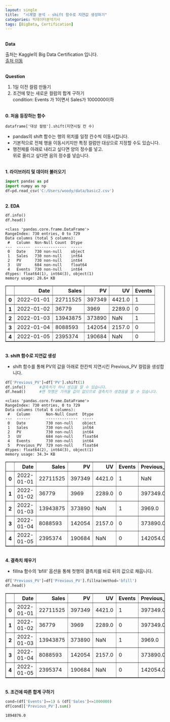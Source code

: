 ```yaml
---
layout: single
title:  "시계열 분석 - shift 함수로 지연값 생성하기"
categories: 빅데이터분석기사
tags: [BigData, Certification]
---
```


<br/>**Data**<br/>

출처는 Kaggle의 Big Data Certification 입니다.<br/>
[출처 이동](https://www.kaggle.com/code/agileteam/py-t1-8-expected-questions/notebook)

<br/>**Question**<br/>
1. 1일 이전 컬럼 만들기
2. 조건에 맞는 새로운 컬럼의 합계 구하기<br/> condition: Events 가 1이면서 Sales가 1000000이하

<br/>**0. 처음 등장하는 함수**<br/>

    dataframe['대상 컬럼'].shift(지연시킬 칸 수)
    
+ pandas의 shift 함수는 행의 위치를 일정 칸수씩 이동시킵니다.
+ 기본적으로 전체 행을 이동시키지만 특정 컬럼만 대상으로 지정할 수도 있습니다.
+ 행전체를 아래로 내리고 싶다면 양의 정수를 넣고.<br/>위로 올리고 싶다면 음의 정수를 넣습니다.

<br/>**1. 라이브러리 및 데이터 불러오기**<br/>

```python
import pandas as pd
import numpy as np
df=pd.read_csv('C:/Users/woody/data/basic2.csv')
```

<br/>**2. EDA**<br/>

```python
df.info()
df.head()
```

    <class 'pandas.core.frame.DataFrame'>
    RangeIndex: 730 entries, 0 to 729
    Data columns (total 5 columns):
     #   Column  Non-Null Count  Dtype  
    ---  ------  --------------  -----  
     0   Date    730 non-null    object 
     1   Sales   730 non-null    int64  
     2   PV      730 non-null    int64  
     3   UV      684 non-null    float64
     4   Events  730 non-null    int64  
    dtypes: float64(1), int64(3), object(1)
    memory usage: 28.6+ KB
    


</style>
<table border="1" class="dataframe">
  <thead>
    <tr style="text-align: right;">
      <th></th>
      <th>Date</th>
      <th>Sales</th>
      <th>PV</th>
      <th>UV</th>
      <th>Events</th>
    </tr>
  </thead>
  <tbody>
    <tr>
      <th>0</th>
      <td>2022-01-01</td>
      <td>22711525</td>
      <td>397349</td>
      <td>4421.0</td>
      <td>1</td>
    </tr>
    <tr>
      <th>1</th>
      <td>2022-01-02</td>
      <td>36779</td>
      <td>3969</td>
      <td>2289.0</td>
      <td>0</td>
    </tr>
    <tr>
      <th>2</th>
      <td>2022-01-03</td>
      <td>13943875</td>
      <td>373890</td>
      <td>NaN</td>
      <td>1</td>
    </tr>
    <tr>
      <th>3</th>
      <td>2022-01-04</td>
      <td>8088593</td>
      <td>142054</td>
      <td>2157.0</td>
      <td>0</td>
    </tr>
    <tr>
      <th>4</th>
      <td>2022-01-05</td>
      <td>2395374</td>
      <td>190684</td>
      <td>NaN</td>
      <td>0</td>
    </tr>
  </tbody>
</table>
</div>


<br/>**3. shift 함수로 지연값 생성**<br/>

+ shift 함수를 통해 PV의 값을 아래로 한칸씩 지연시킨 Previous_PV 컬럼을 생성합니다.

```python
df['Previous_PV']=df['PV'].shift(1)  
df.info()      #결측치가 하나 생김을 알 수 있습니다.
df.head()      #맨 첫행은 가져올 값이 없으므로 결측치가 생겼음을 알 수 있습니다.
```

    <class 'pandas.core.frame.DataFrame'>
    RangeIndex: 730 entries, 0 to 729
    Data columns (total 6 columns):
     #   Column       Non-Null Count  Dtype  
    ---  ------       --------------  -----  
     0   Date         730 non-null    object 
     1   Sales        730 non-null    int64  
     2   PV           730 non-null    int64  
     3   UV           684 non-null    float64
     4   Events       730 non-null    int64  
     5   Previous_PV  729 non-null    float64
    dtypes: float64(2), int64(3), object(1)
    memory usage: 34.3+ KB
    




</style>
<table border="1" class="dataframe">
  <thead>
    <tr style="text-align: right;">
      <th></th>
      <th>Date</th>
      <th>Sales</th>
      <th>PV</th>
      <th>UV</th>
      <th>Events</th>
      <th>Previous_PV</th>
    </tr>
  </thead>
  <tbody>
    <tr>
      <th>0</th>
      <td>2022-01-01</td>
      <td>22711525</td>
      <td>397349</td>
      <td>4421.0</td>
      <td>1</td>
      <td>NaN</td>
    </tr>
    <tr>
      <th>1</th>
      <td>2022-01-02</td>
      <td>36779</td>
      <td>3969</td>
      <td>2289.0</td>
      <td>0</td>
      <td>397349.0</td>
    </tr>
    <tr>
      <th>2</th>
      <td>2022-01-03</td>
      <td>13943875</td>
      <td>373890</td>
      <td>NaN</td>
      <td>1</td>
      <td>3969.0</td>
    </tr>
    <tr>
      <th>3</th>
      <td>2022-01-04</td>
      <td>8088593</td>
      <td>142054</td>
      <td>2157.0</td>
      <td>0</td>
      <td>373890.0</td>
    </tr>
    <tr>
      <th>4</th>
      <td>2022-01-05</td>
      <td>2395374</td>
      <td>190684</td>
      <td>NaN</td>
      <td>0</td>
      <td>142054.0</td>
    </tr>
  </tbody>
</table>
</div>


<br/>**4. 결측치 채우기**<br/>

+ fillna 함수의 'bfill' 옵션을 통해 첫행의 결측치를 바로 뒤의 값으로 채웁니다.

```python
df['Previous_PV']=df['Previous_PV'].fillna(method='bfill')
df.head()  
```




</style>
<table border="1" class="dataframe">
  <thead>
    <tr style="text-align: right;">
      <th></th>
      <th>Date</th>
      <th>Sales</th>
      <th>PV</th>
      <th>UV</th>
      <th>Events</th>
      <th>Previous_PV</th>
    </tr>
  </thead>
  <tbody>
    <tr>
      <th>0</th>
      <td>2022-01-01</td>
      <td>22711525</td>
      <td>397349</td>
      <td>4421.0</td>
      <td>1</td>
      <td>397349.0</td>
    </tr>
    <tr>
      <th>1</th>
      <td>2022-01-02</td>
      <td>36779</td>
      <td>3969</td>
      <td>2289.0</td>
      <td>0</td>
      <td>397349.0</td>
    </tr>
    <tr>
      <th>2</th>
      <td>2022-01-03</td>
      <td>13943875</td>
      <td>373890</td>
      <td>NaN</td>
      <td>1</td>
      <td>3969.0</td>
    </tr>
    <tr>
      <th>3</th>
      <td>2022-01-04</td>
      <td>8088593</td>
      <td>142054</td>
      <td>2157.0</td>
      <td>0</td>
      <td>373890.0</td>
    </tr>
    <tr>
      <th>4</th>
      <td>2022-01-05</td>
      <td>2395374</td>
      <td>190684</td>
      <td>NaN</td>
      <td>0</td>
      <td>142054.0</td>
    </tr>
  </tbody>
</table>
</div>


<br/>**5. 조건에 따른 합계 구하기**<br/>

```python
cond=(df['Events']==1) & (df['Sales']<=1000000)
df[cond]['Previous_PV'].sum()
```




    1894876.0


